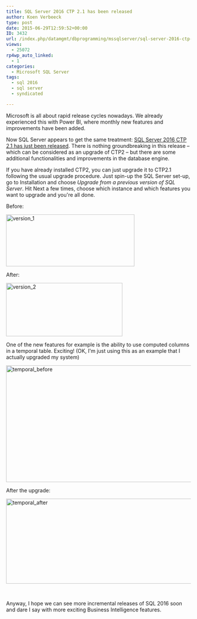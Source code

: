 ```yaml
---
title: SQL Server 2016 CTP 2.1 has been released
author: Koen Verbeeck
type: post
date: 2015-06-29T12:59:52+00:00
ID: 3432
url: /index.php/datamgmt/dbprogramming/mssqlserver/sql-server-2016-ctp-2-1-has-been-released/
views:
  - 25072
rp4wp_auto_linked:
  - 1
categories:
  - Microsoft SQL Server
tags:
  - sql 2016
  - sql server
  - syndicated

---
```

Microsoft is all about rapid release cycles nowadays. We already experienced this with Power BI, where monthly new features and improvements have been added.
  
Now SQL Server appears to get the same treatment: [SQL Server 2016 CTP 2.1 has just been released][1]. There is nothing groundbreaking in this release – which can be considered as an upgrade of CTP2 – but there are some additional functionalities and improvements in the database engine.

If you have already installed CTP2, you can just upgrade it to CTP2.1 following the usual upgrade procedure. Just spin-up the SQL Server set-up, go to Installation and choose _Upgrade from a previous version of SQL Server_. Hit Next a few times, choose which instance and which features you want to upgrade and you're all done.

Before:

[<img class="alignnone size-full wp-image-3433" src="/wp-content/uploads/2015/06/version_1.png" alt="version_1" width="350" height="141" srcset="/wp-content/uploads/2015/06/version_1.png 350w, /wp-content/uploads/2015/06/version_1-300x120.png 300w" sizes="(max-width: 350px) 100vw, 350px" />][2]

After:

[<img class="alignnone size-full wp-image-3434" src="/wp-content/uploads/2015/06/version_2.png" alt="version_2" width="317" height="145" srcset="/wp-content/uploads/2015/06/version_2.png 317w, /wp-content/uploads/2015/06/version_2-300x137.png 300w" sizes="(max-width: 317px) 100vw, 317px" />][3]

One of the new features for example is the ability to use computed columns in a temporal table. Exciting! (OK, I'm just using this as an example that I actually upgraded my system)

[<img class="alignnone size-full wp-image-3437" src="/wp-content/uploads/2015/06/temporal_before.png" alt="temporal_before" width="973" height="317" srcset="/wp-content/uploads/2015/06/temporal_before.png 973w, /wp-content/uploads/2015/06/temporal_before-300x97.png 300w" sizes="(max-width: 973px) 100vw, 973px" />][4]

After the upgrade:

[<img class="alignnone size-full wp-image-3441" src="/wp-content/uploads/2015/06/temporal_after-e1435582654552.png" alt="temporal_after" width="640" height="231" srcset="/wp-content/uploads/2015/06/temporal_after-e1435582654552.png 640w, /wp-content/uploads/2015/06/temporal_after-e1435582654552-300x108.png 300w" sizes="(max-width: 640px) 100vw, 640px" />][5]

&nbsp;

Anyway, I hope we can see more incremental releases of SQL 2016 soon and dare I say with more exciting Business Intelligence features.

 [1]: http://blogs.technet.com/b/dataplatforminsider/archive/2015/06/24/sql-server-2016-community-technology-preview-2-1-is-available.aspx
 [2]: /wp-content/uploads/2015/06/version_1.png
 [3]: /wp-content/uploads/2015/06/version_2.png
 [4]: /wp-content/uploads/2015/06/temporal_before.png
 [5]: /wp-content/uploads/2015/06/temporal_after-e1435582654552.png
